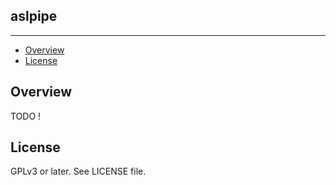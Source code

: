 ## aslpipe
---------------

* [Overview](#overview)
* [License](#license)

## Overview
TODO !

## License
GPLv3 or later. See LICENSE file.
